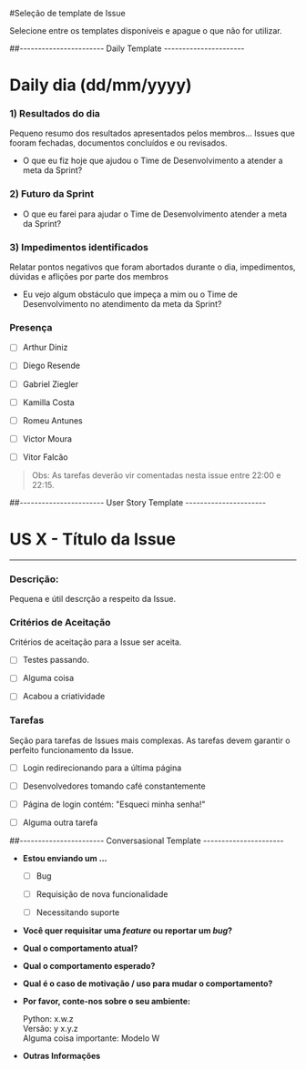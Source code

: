 #Seleção de template de Issue

Selecione entre os templates disponíveis e apague o que não for utilizar.


##----------------------- Daily Template ----------------------

# Daily dia (dd/mm/yyyy)

### 1) Resultados do dia
Pequeno resumo dos resultados apresentados pelos membros... Issues que fooram
fechadas, documentos concluídos e ou revisados.

* O que eu fiz hoje que ajudou o Time de Desenvolvimento a atender a meta da Sprint?

### 2) Futuro da Sprint
* O que eu farei para ajudar o Time de Desenvolvimento atender a meta da Sprint?

### 3) Impedimentos identificados
Relatar pontos negativos que foram abortados durante o dia, impedimentos, dúvidas
e aflições por parte dos membros
* Eu vejo algum obstáculo que impeça a mim ou o Time de Desenvolvimento no atendimento da meta da Sprint?


### Presença

- [ ] Arthur Diniz  
- [ ] Diego Resende  
- [ ] Gabriel Ziegler
- [ ] Kamilla Costa
- [ ] Romeu Antunes
- [ ] Victor Moura
- [ ] Vitor Falcão


> Obs: As tarefas deverão vir comentadas nesta issue entre 22:00 e 22:15.



##----------------------- User Story Template ----------------------

# US X - Título da Issue
---
### Descrição:
Pequena e útil descrção a respeito da Issue.

### Critérios de Aceitação
Critérios de aceitação para a Issue ser aceita.
- [ ] Testes passando.
- [ ] Alguma coisa
- [ ] Acabou a criatividade


### Tarefas
Seção para tarefas de Issues mais complexas. As tarefas devem garantir o perfeito funcionamento da Issue.
- [ ] Login redirecionando para a última página
- [ ] Desenvolvedores tomando café constantemente
- [ ] Página de login contém: "Esqueci minha senha!"
- [ ] Alguma outra tarefa


##----------------------- Conversasional Template ----------------------

* **Estou enviando um ...**
  - [ ] Bug
  - [ ] Requisição de nova funcionalidade
  - [ ] Necessitando suporte


* **Você quer requisitar uma *feature* ou reportar um *bug*?**



* **Qual o comportamento atual?**



* **Qual o comportamento esperado?**



* **Qual é o caso de motivação / uso para mudar o comportamento?**



* **Por favor, conte-nos sobre o seu ambiente:**

    Python: x.w.z </br>
    Versão: y x.y.z </br>
    Alguma coisa importante: Modelo W </br>

* **Outras Informações**
